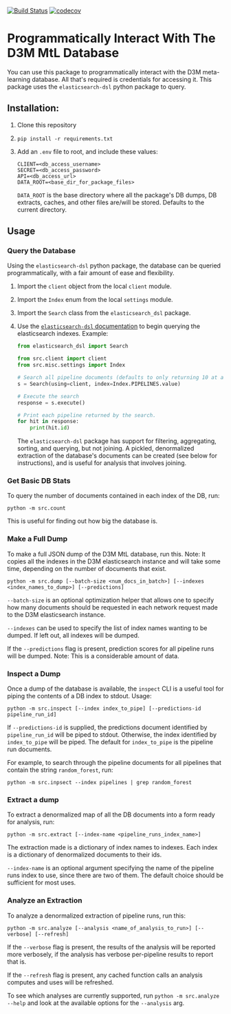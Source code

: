 [![Build Status](https://api.travis-ci.org/byu-dml/d3m-mtl-db-reader.png)](https://travis-ci.org/byu-dml/d3m-mtl-db-reader)
[![codecov](https://codecov.io/gh/byu-dml/d3m-mtl-db-reader/branch/master/graph/badge.svg)](https://codecov.io/gh/byu-dml/d3m-mtl-db-reader)

# Programmatically Interact With The D3M MtL Database

You can use this package to programmatically interact with the D3M meta-learning database. All that's required is credentials for accessing it. This package uses the `elasticsearch-dsl` python package to query.

## Installation:

1.  Clone this repository

1.  ```shell
    pip install -r requirements.txt
    ```

1.  Add an `.env` file to root, and include these values:

    ```env
    CLIENT=<db_access_username>
    SECRET=<db_access_password>
    API=<db_access_url>
    DATA_ROOT=<base_dir_for_package_files>
    ```

    `DATA_ROOT` is the base directory where all the package's DB dumps, DB extracts, caches, and other files are/will be stored. Defaults to the current directory.

## Usage

### Query the Database

Using the `elasticsearch-dsl` python package, the database can be queried programmatically, with a fair amount of ease and flexibility.

1.  Import the `client` object from the local `client` module.
1.  Import the `Index` enum from the local `settings` module.
1.  Import the `Search` class from the `elasticsearch_dsl` package.
1.  Use the [`elasticsearch-dsl` documentation](https://elasticsearch-dsl.readthedocs.io/en/latest/search_dsl.html) to begin querying the elasticsearch indexes. Example:

    ```python
    from elasticsearch_dsl import Search

    from src.client import client
    from src.misc.settings import Index

    # Search all pipeline documents (defaults to only returning 10 at a time max)
    s = Search(using=client, index=Index.PIPELINES.value)

    # Execute the search
    response = s.execute()

    # Print each pipeline returned by the search.
    for hit in response:
        print(hit.id)
    ```

    The `elasticsearch-dsl` package has support for filtering, aggregating, sorting, and querying, but not joining. A pickled, denormalized extraction of the database's documents can be created (see below for instructions), and is useful for analysis that involves joining.

### Get Basic DB Stats

To query the number of documents contained in each index of the DB, run:

```shell
python -m src.count
```

This is useful for finding out how big the database is.

### Make a Full Dump

To make a full JSON dump of the D3M MtL database, run this. Note: It copies all the indexes in the D3M elasticsearch instance and will take some time, depending on the number of documents that exist.

```shell
python -m src.dump [--batch-size <num_docs_in_batch>] [--indexes <index_names_to_dump>] [--predictions]
```

`--batch-size` is an optional optimization helper that allows one to specify how many documents should be requested in each network request made to the D3M elasticsearch instance.

`--indexes` can be used to specify the list of index names wanting to be dumped. If left out, all indexes will be dumped.

If the `--predictions` flag is present, prediction scores for all pipeline runs will be dumped. Note: This is a considerable amount of data.

### Inspect a Dump

Once a dump of the database is available, the `inspect` CLI is a useful tool for piping the contents of a DB index to stdout. Usage:

```shell
python -m src.inspect [--index index_to_pipe] [--predictions-id pipeline_run_id]
```

If `--predictions-id` is supplied, the predictions document identified by `pipeline_run_id` will be piped to stdout. Otherwise, the index identified by `index_to_pipe` will be piped. The default for `index_to_pipe` is the pipeline run documents.

For example, to search through the pipeline documents for all pipelines that contain the string `random_forest`, run:

```shell
python -m src.inpsect --index pipelines | grep random_forest
```

### Extract a dump

To extract a denormalized map of all the DB documents into a form ready for analysis, run:

```shell
python -m src.extract [--index-name <pipeline_runs_index_name>]
```

The extraction made is a dictionary of index names to indexes. Each index is a dictionary of denormalized documents to their ids.

`--index-name` is an optional argument specifying the name of the pipeline runs index to use, since there are two of them. The default choice should be sufficient for most uses.

### Analyze an Extraction

To analyze a denormalized extraction of pipeline runs, run this:

```shell
python -m src.analyze [--analysis <name_of_analysis_to_run>] [--verbose] [--refresh]
```

If the `--verbose` flag is present, the results of the analysis will be reported more verbosely, if the analysis has verbose per-pipeline results to report that is.

If the `--refresh` flag is present, any cached function calls an analysis computes and uses will be refreshed.

To see which analyses are currently supported, run `python -m src.analyze --help` and look at the available options for the `--analysis` arg.
